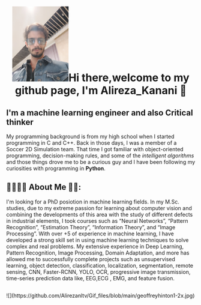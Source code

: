<h1 align = "center"><img src="https://github.com/Alirezanltv/Gif_files/blob/main/IMG_20221210_203059.jpg" width="150" />Hi there,welcome to my github page, I'm Alireza_Kanani 👋</h1>

## I'm a machine learning engineer and also __Critical thinker__




  
My programming background is from my high school when I started programming in C and C++. Back in those days, I was a member of a Soccer 2D Simulation team. That time I got familiar with object-oriented programming, decision-making rules, and some of the _intelligent algorithms_ and those things drove me to be a curious guy and I have been following my curiosities with programming in __Python__.





    
<h2> 👨‍🎓🙋‍♂️ About Me 💼🎒: </h2>
I'm looking for a PhD posiotion in machine learning fields. In my M.Sc. studies, due to my extreme passion for learning about computer vision and combining
the developments of this area with the study of different defects in industrial elements, I took courses such as “Neural Networks”, “Pattern Recognition”, “Estimation Theory”, “Information Theory”, and “Image Processing”.
With over +5 of experience in machine learning, I have developed a strong skill set in using machine learning techniques to solve complex and real problems. My extensive experience in Deep Learning, Pattern Recognition, Image Processing, Domain Adaptation, and more has allowed me to successfully complete projects such as unsupervised learning, object detection, classification, localization, segmentation, remote sensing, CNN, Faster-RCNN, YOLO, OCR,  progressive image transmission, time-series prediction data like, EEG,ECG , EMG, and feature fusion.
<h2>       </h2>
![](https://github.com/Alirezanltv/Gif_files/blob/main/geoffreyhinton1-2x.jpg)
